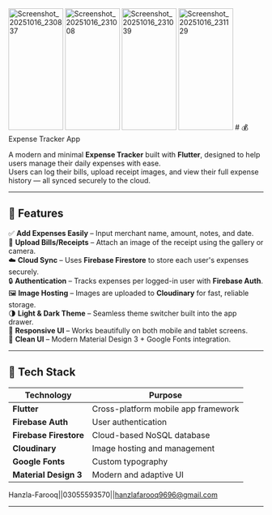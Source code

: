 <img width="108" height="240" alt="Screenshot_20251016_230837" src="https://github.com/user-attachments/assets/8558b3b1-a36d-4096-a0af-5b6442760071" />
<img width="108" height="240" alt="Screenshot_20251016_231008" src="https://github.com/user-attachments/assets/79c540c3-92e6-4b7e-b234-2470cc5cd7e3" />
<img width="108" height="240" alt="Screenshot_20251016_231039" src="https://github.com/user-attachments/assets/535f126b-f4cf-4e57-88a5-773de4568e3e" />
<img width="108" height="240" alt="Screenshot_20251016_231129" src="https://github.com/user-attachments/assets/861d15df-a5c1-48d9-887d-4fc86b88c086" />
# 💰 Expense Tracker App

A modern and minimal **Expense Tracker** built with **Flutter**, designed to help users manage their daily expenses with ease.  
Users can log their bills, upload receipt images, and view their full expense history — all synced securely to the cloud.

---

## 🚀 Features

✅ **Add Expenses Easily** – Input merchant name, amount, notes, and date.  
🧾 **Upload Bills/Receipts** – Attach an image of the receipt using the gallery or camera.  
☁️ **Cloud Sync** – Uses **Firebase Firestore** to store each user's expenses securely.  
🔒 **Authentication** – Tracks expenses per logged-in user with **Firebase Auth**.  
🖼️ **Image Hosting** – Images are uploaded to **Cloudinary** for fast, reliable storage.  
🌗 **Light & Dark Theme** – Seamless theme switcher built into the app drawer.  
📱 **Responsive UI** – Works beautifully on both mobile and tablet screens.  
💬 **Clean UI** – Modern Material Design 3 + Google Fonts integration.

---

## 🧠 Tech Stack

| Technology | Purpose |
|-------------|----------|
| **Flutter** | Cross-platform mobile app framework |
| **Firebase Auth** | User authentication |
| **Firebase Firestore** | Cloud-based NoSQL database |
| **Cloudinary** | Image hosting and management |
| **Google Fonts** | Custom typography |
| **Material Design 3** | Modern and adaptive UI |


Hanzla-Farooq||03055593570||hanzlafarooq9696@gmail.com

---


